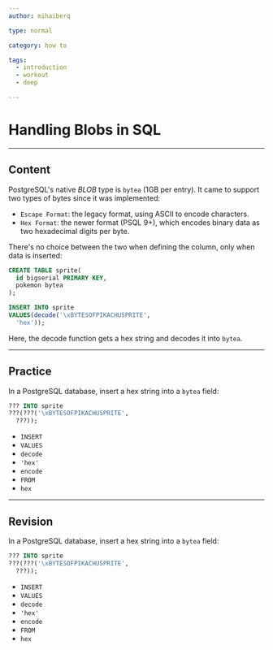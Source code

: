 ```yaml
---
author: mihaiberq

type: normal

category: how to

tags:
  - introduction
  - workout
  - deep

---
```


# Handling Blobs in SQL

---

## Content

PostgreSQL's native *BLOB* type is `bytea` (1GB per entry). It came to support two types of bytes since it was implemented:

- `Escape Format`: the legacy format, using ASCII to encode characters.
- `Hex Format`: the newer format (PSQL 9+), which encodes binary data as two hexadecimal digits per byte.

There's no choice between the two when defining the column, only when data is inserted:

```sql
CREATE TABLE sprite(
  id bigserial PRIMARY KEY,
  pokemon bytea
);

INSERT INTO sprite
VALUES(decode('\xBYTESOFPIKACHUSPRITE',
  'hex'));
```

Here, the decode function gets a hex string and decodes it into `bytea`.

---

## Practice

In a PostgreSQL database, insert a hex string into a `bytea` field:

```sql
??? INTO sprite
???(???('\xBYTESOFPIKACHUSPRITE',
  ???));
```

- `INSERT`
- `VALUES`
- `decode`
- `'hex'`
- `encode`
- `FROM`
- `hex`


---

## Revision

In a PostgreSQL database, insert a hex string into a `bytea` field:

```sql
??? INTO sprite
???(???('\xBYTESOFPIKACHUSPRITE',
  ???));
```

- `INSERT`
- `VALUES`
- `decode`
- `'hex'`
- `encode`
- `FROM`
- `hex`
